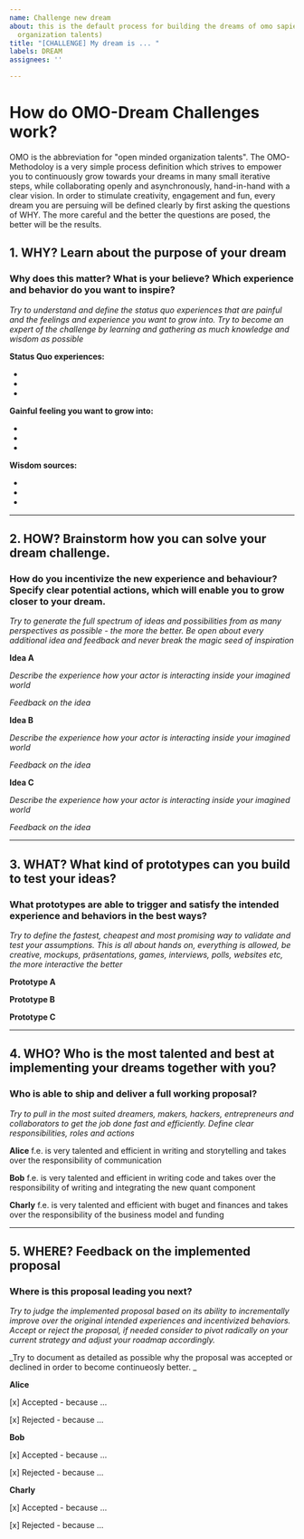```yaml
---
name: Challenge new dream
about: this is the default process for building the dreams of omo sapiens (open minded
  organization talents)
title: "[CHALLENGE] My dream is ... "
labels: DREAM
assignees: ''

---
```


# How do OMO-Dream Challenges work?
OMO is the abbreviation for "open minded organization talents". The OMO-Methodoloy is a very simple process definition which strives to empower you to continuously grow towards your dreams in many small iterative steps, while collaborating openly and asynchronously, hand-in-hand with a clear vision.
In order to stimulate creativity, engagement and fun, every dream you are persuing will be defined clearly by first asking the questions of WHY. The more careful and the better the questions are posed, the better will be the results.

## 1. WHY? Learn about the purpose of your dream

### Why does this matter? What is your believe? Which experience and behavior do you want to inspire? 
_Try to understand and define the status quo experiences that are painful and the feelings and experience you want to grow into. Try to become an expert of the challenge by learning and gathering as much knowledge and wisdom as possible_ 

**Status Quo experiences:**   

-

-

-

**Gainful feeling you want to grow into:**

-

-

-


**Wisdom sources:**

-

-

-

___ 
## 2. HOW? Brainstorm how you can solve your dream challenge. 

### How do you incentivize the new experience and behaviour? Specify clear potential actions, which will enable you to grow closer to your dream. 
_Try to generate the full spectrum of ideas and possibilities from as many perspectives as possible - the more the better. Be open about every additional idea and feedback and never break the magic seed of inspiration_


**Idea A** 

_Describe the experience how your actor is interacting inside your imagined world_


_Feedback on the idea_


**Idea B** 

_Describe the experience how your actor is interacting inside your imagined world_


_Feedback on the idea_


**Idea C**

_Describe the experience how your actor is interacting inside your imagined world_


_Feedback on the idea_


___
## 3. WHAT? What kind of prototypes can you build to test your ideas?

### What prototypes are able to trigger and satisfy the intended experience and behaviors in the best ways? 
_Try to define the fastest, cheapest and most promising way to validate and test your assumptions. This is all about hands on, everything is allowed, be creative, mockups, präsentations, games, interviews, polls, websites etc, the more interactive the better_


**Prototype A**


**Prototype B**


**Prototype C**


___
## 4. WHO? Who is the most talented and best at implementing your dreams together with you?

### Who is able to ship and deliver a full working proposal?
_Try to pull in the most suited dreamers, makers, hackers, entrepreneurs and collaborators to get the job done fast and efficiently. Define clear responsibilities, roles and actions_

**Alice** 
f.e. is very talented and efficient in writing and storytelling and takes over the responsibility of communication 

**Bob** 
f.e. is very talented and efficient in writing code and takes over the responsibility of writing and integrating the new quant component 

**Charly**
f.e. is very talented and efficient with buget and finances and takes over the responsibility of the business model and funding


___
## 5. WHERE? Feedback on the implemented proposal

### Where is this proposal leading you next?
_Try to judge the implemented proposal based on its ability to incrementally improve over the original intended experiences and incentivized behaviors. Accept or reject the proposal, if needed consider to pivot radically on your current strategy and adjust your roadmap accordingly._

_Try to document as detailed as possible why the proposal was accepted or declined in order to become continueosly better. _

**Alice**

[x] Accepted - because ...

[x] Rejected - because ...

**Bob** 

[x] Accepted - because ...

[x] Rejected - because ...

**Charly** 

[x] Accepted - because ...

[x] Rejected - because ...

